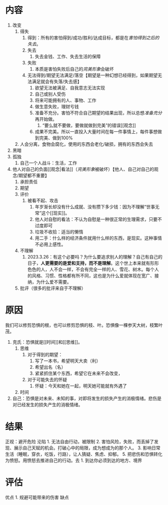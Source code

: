 # 内容
1. 改变
	1. 得失
		1. 得到：所有的害怕得到/成功/胜利/达成目标，都是在*害怕得到之后的失去*。
		2. 失去
			1. 失去金钱、工作、失去生活的保障
		3. 失败
			1. 本质是害怕失败后自己的*完美形象*会破坏
		4. 无法得到/期望无法满足/落空【期望是一种幻想已经得到，如果期望无法满足就会有失落/失去感】
			1. 欲望无法被满足、自我意志无法实现
			2. 自己或别人受伤
			3. 将来可能拥有的人、事物、工作
			4. 做生意失败，理财亏钱
			5. 准备不充分。害怕不符合自己期望的结果出现，所以总想*准备充分*再开始做。
				1. “要么就不要做，要做就做到完美”的错误[[观念]] 
			6. 成果不完美。所以一直投入大量时间在每一件事情上，每件事想做到完美、做到100%
	2. 人会分离，食物会腐化，使用的东西会老化/破损，拥有的东西会失去
2. 黑暗
3. 孤独
	1. 自己一个人战斗：生活，工作
4. 他人对自己的负面[[观念|看法]]（*完美形象*被破坏）【他人、自己对自己的观念/期望都不重要】
	1. 承担责任
	2. 期望
	3. 评价
		1. 被看不起、攻击
			1. 年岁渐长却没有什么成就、没有攒下多少钱：因为不理解“世事无常”这个[[现实]]。
			2. 他人对自慰的看法：不认为自慰是一种很正常的生理需求，只要不过度即可
			3. 垃圾不收拾：适当的懒惰
			4. 用二手：什么样的经济条件就用什么样的东西，是现实。这种事情不必用上感性。
	4. 不理解
		1. 2023.3.26：有这个必要吗？为什么要追求别人的理解？自己有自己的日子，**人更需要的是爱和支持，而不是理解**。这个世上本来就有形形色色的人，人不会一样，不会有完全一样的人、雪花、树木。每个人的风格、习惯、性格都有所不同，这也是为什么爱就体现在宽广、接纳，为什么爱不需要。
	5. 批评（很多的批评来自于不理解）
# 原因
我们可以修剪恐惧的根，也可以修剪恐惧的枝、叶。恐惧像一棵参天大树，枝繁叶茂。

1. 克氏：恐惧就是[[时间]]和[[思维]]。
	1. 思维
		1. 对于得到的期望：
			1. 写了一本书，希望明天大卖（利）
			2. 希望出名（名）
			3. 紧紧抓住某个东西，希望它在未来不会改变，
		2. 对于可能失去的怀疑
			1. 怀疑：今天和她在一起，明天她可能就有外遇了
	2. 时间
2. 自己：恐惧是对未来、未知的事，对即将发生的损失产生的消极情绪。悲伤是对已经发生的损失产生的消极情绪。
# 结果
正视：避开危险
沦陷
	1. 无法自由行动，被限制
	2. 害怕风险，失败，而丢掉了发现、展示自己天赋的机会。打破心中的局限，成为想成为的那个人。
	3. 影响日常生活（睡眠，穿衣，吃饭，行路），让人猜疑、焦虑、抑郁。
	5. 把悲伤和恐惧转化为愤怒。用愤怒去推进自己的行动。去
		1. 到达你必须到达的地方、境界
# 评估
优点
	1. 规避可能带来的伤害
缺点
	